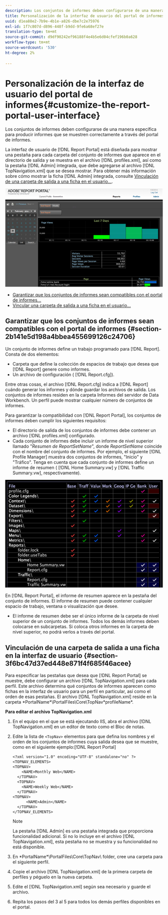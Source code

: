 ```yaml
---
description: Los conjuntos de informes deben configurarse de una manera específica para producir informes que se muestren correctamente a través del portal de informes.
title: Personalización de la interfaz de usuario del portal de informes
uuid: d1ea88e2-7b9e-4b1e-a826-dbe7c2e75976
exl-id: 1f7c807d-d896-448f-b9dd-9fe6a68ef27e
translation-type: tm+mt
source-git-commit: d9df90242ef96188f4e4b5e6d04cfef196b0a628
workflow-type: tm+mt
source-wordcount: '530'
ht-degree: 2%

---
```


# Personalización de la interfaz de usuario del portal de informes{#customize-the-report-portal-user-interface}

Los conjuntos de informes deben configurarse de una manera específica para producir informes que se muestren correctamente a través del portal de informes.

La interfaz de usuario de [!DNL Report Portal] está diseñada para mostrar una pestaña para cada carpeta del conjunto de informes que aparece en el directorio de salida y se muestra en el archivo [!DNL profiles.xml], así como la pestaña [!DNL Admin] integrada, que debe agregarse al archivo [!DNL TopNavigation.xml] que se desea mostrar. Para obtener más información sobre cómo mostrar la ficha [!DNL Admin] integrada, consulte [Vinculación de una carpeta de salida a una ficha en el usuario...](../../../home/c-rpt-oview/c-install-rpt-port/c-rpt-port-user-inter.md#section-3f6bc47d37ed448e871f4f685f46acee).

![](assets/report_portal_home.png)

* [Garantizar que los conjuntos de informes sean compatibles con el portal de informes...](../../../home/c-rpt-oview/c-install-rpt-port/c-rpt-port-user-inter.md#section-2b141e5d198a4bbea455699126c24706)
* [Vincular una carpeta de salida a una ficha en el usuario...](../../../home/c-rpt-oview/c-install-rpt-port/c-rpt-port-user-inter.md#section-3f6bc47d37ed448e871f4f685f46acee)

## Garantizar que los conjuntos de informes sean compatibles con el portal de informes {#section-2b141e5d198a4bbea455699126c24706}

Un conjunto de informes define un trabajo programado para [!DNL Report]. Consta de dos elementos:

* Carpeta que define la colección de espacios de trabajo que desea que [!DNL Report] genere como informes.
* Un archivo de configuración ( [!DNL Report.cfg]).

Entre otras cosas, el archivo [!DNL Report.cfg] indica a [!DNL Report] cuándo generar los informes y dónde guardar los archivos de salida. Los conjuntos de informes residen en la carpeta Informes del servidor de Data Workbench. Un perfil puede mostrar cualquier número de conjuntos de informes.

Para garantizar la compatibilidad con [!DNL Report Portal], los conjuntos de informes deben cumplir los siguientes requisitos:

* El directorio de salida de los conjuntos de informes debe contener un archivo [!DNL profiles.xml] configurado.
* Cada conjunto de informes debe incluir un informe de nivel superior llamado &quot;*Resumen de ReportSetName*&quot;, donde *ReportSetName* coincide con el nombre del conjunto de informes. Por ejemplo, el siguiente [!DNL Profile Manager] muestra dos conjuntos de informes, &quot;Inicio&quot; y &quot;Tráfico&quot;. Tenga en cuenta que cada conjunto de informes define un informe de resumen ( [!DNL Home Summary.vw] y [!DNL Traffic Summary.vw], respectivamente).

![](assets/rptPort_scrn_RptSets.png)

En [!DNL Report Portal], el informe de resumen aparece en la pestaña del conjunto de informes. El informe de resumen puede contener cualquier espacio de trabajo, ventana o visualización que desee.

* El informe de resumen debe ser el único informe de la carpeta de nivel superior de un conjunto de informes. Todos los demás informes deben colocarse en subcarpetas. Si coloca otros informes en la carpeta de nivel superior, no podrá verlos a través del portal.

## Vinculación de una carpeta de salida a una ficha en la interfaz de usuario {#section-3f6bc47d37ed448e871f4f685f46acee}

Para especificar las pestañas que desea que [!DNL Report Portal] se muestre, debe configurar un archivo [!DNL TopNavigation.xml] para cada perfil. Este archivo determina qué conjuntos de informes aparecen como fichas en la interfaz de usuario para un perfil en particular, así como el orden de esas pestañas. El archivo [!DNL TopNavigation.xml] reside en la carpeta \*PortalName*\PortalFiles\Core\TopNav\*profileName*.

**Para editar el archivo TopNavigation.xml**

1. En el equipo en el que se está ejecutando IIS, abra el archivo [!DNL TopNavigation.xml] en un editor de texto como el Bloc de notas.
1. Edite la lista de `<TopNav>` elementos para que defina los nombres y el orden de los conjuntos de informes cuya salida desea que se muestre, como en el siguiente ejemplo:[!DNL Report Portal]

   ```
   <?xml version="1.0" encoding="UTF-8" standalone="no" ?>
   <TOPNAV_ELEMENTS>
   <TOPNAV>
       <NAME>Monthly Web</NAME>
     </TOPNAV>
     <TOPNAV>
       <NAME>Weekly Web</NAME>
     </TOPNAV>
   <TOPNAV> 
         <NAME>Admin</NAME> 
     </TOPNAV>
   </TOPNAV_ELEMENTS>
   ```

   >[!NOTE]
   >
   >La pestaña [!DNL Admin] es una pestaña integrada que proporciona funcionalidad adicional. Si no lo incluye en el archivo [!DNL TopNavigation.xml], esta pestaña no se muestra y su funcionalidad no está disponible.

1. En \*PortalName*\PortalFiles\Core\TopNav\ folder, cree una carpeta para el siguiente perfil.
1. Copie el archivo [!DNL TopNavigation.xml] de la primera carpeta de perfiles y péguelo en la nueva carpeta.
1. Edite el [!DNL TopNavigation.xml] según sea necesario y guarde el archivo.
1. Repita los pasos del 3 al 5 para todos los demás perfiles disponibles en el portal.
